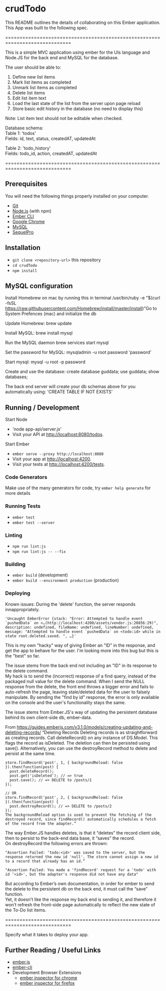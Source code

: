 # crudTodo

This README outlines the details of collaborating on this Ember application.
This App was built to the following spec.

=============================================================================
                                                                                
This is a simple MVC application using ember for the UIs
language and Node.JS for the back end and MySQL for the database. 
                                                                                 
The user should be able to:                                                       
                                                                                 
 1. Define new list items                                                        
 2. Mark list items as completed                                                 
 3. Unmark list items as completed                                                
 4. Delete list items                                                            
 5. Edit list item text                                                          
 6. Load the last state of the list from the server upon page reload             
 7. Store basic edit history in the database (no need to display this)           
                                                                                 
Note: List item text should not be editable when checked.                         
                                                                                 
Database schema:                                                         
   Table 1: 'todos'                                                                    
   Fields: id, text, status, createdAT, updatedAt                                                         
                                                                                     
   Table 2: 'todo_history'                                                             
   Fields: todo_id, action, createdAT, updatedAt                                                     
                                                                                 
=============================================================================

## Prerequisites

You will need the following things properly installed on your computer.

* [Git](https://git-scm.com/)
* [Node.js](https://nodejs.org/) (with npm)
* [Ember CLI](https://ember-cli.com/)
* [Google Chrome](https://google.com/chrome/)
* [MySQL](https://dev.mysql.com/downloads/mysql/)
* [SequelPro](https://sequelpro.com/download)


## Installation

* `git clone <repository-url>` this repository
* `cd crudTodo`
* `npm install`

## MySQL configuration
Install Homebrew on mac by running this in terminal
	/usr/bin/ruby -e "$(curl -fsSL https://raw.githubusercontent.com/Homebrew/install/master/install)"Go to System Prefences (mac) and initialize the db

Update Homebrew:
	brew update

Install MySQL:
	brew install mysql

Run the MySQL daemon
	brew services start mysql

Set the password for MySQL:
	mysqladmin -u root password 'password'

Start mysql:
	mysql -u root -p
	password

Create and use the database:
	create database guddata;
	use guddata;
	show databases;

The back end server will create your db schemas above for you automatically using:
	'CREATE TABLE IF NOT EXISTS'


## Running / Development
Start Node
* 'node app-api/server.js'
* Visit your API at [http://localhost:8080/todos](http://localhost:8080/todos).

Start Ember
* `ember serve --proxy http://localhost:8080`
* Visit your app at [http://localhost:4200](http://localhost:4200).
* Visit your tests at [http://localhost:4200/tests](http://localhost:4200/tests).



### Code Generators

Make use of the many generators for code, try `ember help generate` for more details

### Running Tests

* `ember test`
* `ember test --server`

### Linting

* `npm run lint:js`
* `npm run lint:js -- --fix`

### Building

* `ember build` (development)
* `ember build --environment production` (production)

### Deploying


Known issues:
During the 'delete' function, the server responds innappropriately.

	'Uncaught EmberError {stack: "Error: Attempted to handle event `pushedData` on <…(http://localhost:4200/assets/vendor.js:20856:29)", description: undefined, fileName: undefined, lineNumber: undefined, message: "Attempted to handle event `pushedData` on <todo:id> while in state root.deleted.saved. ", …}'

This is my own "hacky" way of giving Ember an "ID" in the response, and get the app to behave for the user. 
I'm looking more into this bug but this is the "best" so far.  


The issue stems from the back end not including an "ID" in its response to the delete command.  
My hack is to send the (incorrect) response of a find query, instead of the packaged null value for the delete command. 
When I send the NULL response from the delete, the front end throws a bigger error and fails to auto-refresh the page, leaving stale/deleted data for the user to falsely manipulate.  By sending the "find by id" response, the error is only available on the console and the user's functionality stays the same.

The issue stems from Ember.JS's way of updating the persistent database behind its own client-side db, ember-data.

From https://guides.emberjs.com/v3.1.0/models/creating-updating-and-deleting-records/
	“Deleting Records
	Deleting records is as straightforward as creating records. Call deleteRecord() on any instance of DS.Model. This flags the record as isDeleted. The deletion can then be persisted using save(). Alternatively, you can use the destroyRecord method to delete and persist at the same time.

	store.findRecord('post', 1, { backgroundReload: false }).then(function(post) {
	  post.deleteRecord();
	  post.get('isDeleted'); // => true
	  post.save(); // => DELETE to /posts/1
	});

	// OR
	store.findRecord('post', 2, { backgroundReload: false }).then(function(post) {
	  post.destroyRecord(); // => DELETE to /posts/2
	});
	The backgroundReload option is used to prevent the fetching of the destroyed record, since findRecord() automatically schedules a fetch of the record from the adapter.”

The way Ember.JS handles deletes, is that it “deletes” the record client side, then to persist to the back-end data base, it “saves” the record.  
On destroyRecord the following errors are thrown:

	"Assertion Failed: ‘todo:<id>' was saved to the server, but the response returned the new id 'null'. The store cannot assign a new id to a record that already has an id.”

	"Assertion Failed: You made a 'findRecord' request for a 'todo' with id ‘<id>', but the adapter's response did not have any data"

But according to Ember’s own documentation, in order for ember to send the delete to the persistent db on the back end, it must call the “save” function.  
Yet, it doesn’t like the response my back end is sending it, and therefore it won’t refresh the front-side page automatically to reflect the new state of the To-Do list items.

=============================================================================


Specify what it takes to deploy your app.

## Further Reading / Useful Links

* [ember.js](https://emberjs.com/)
* [ember-cli](https://ember-cli.com/)
* Development Browser Extensions
  * [ember inspector for chrome](https://chrome.google.com/webstore/detail/ember-inspector/bmdblncegkenkacieihfhpjfppoconhi)
  * [ember inspector for firefox](https://addons.mozilla.org/en-US/firefox/addon/ember-inspector/)

